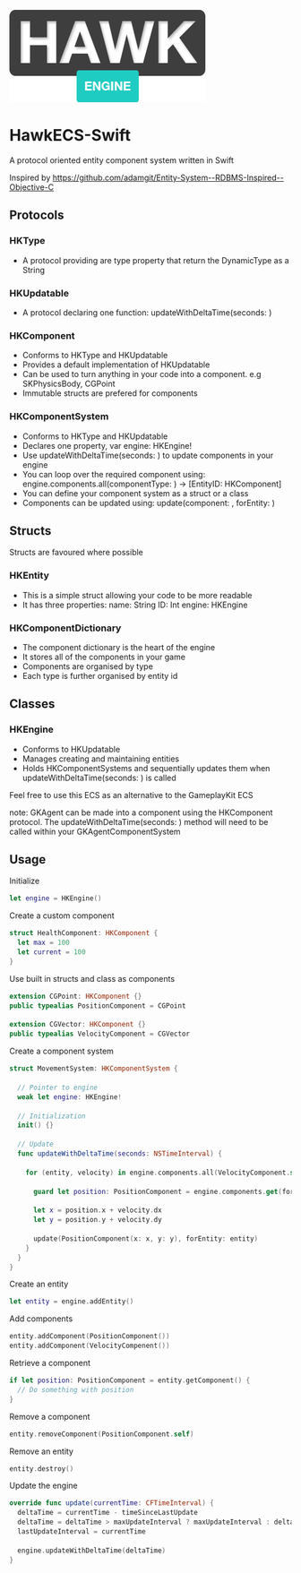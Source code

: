 ![alt text](https://github.com/DarronAtkinson/HawkECS-Swift/blob/master/HawkEngine.png "HawkEngine Logo")

# HawkECS-Swift
A protocol oriented entity component system written in Swift

Inspired by https://github.com/adamgit/Entity-System--RDBMS-Inspired--Objective-C

## Protocols
### HKType
 - A protocol providing are type property that return the DynamicType as a String

### HKUpdatable
  - A protocol declaring one function: updateWithDeltaTime(seconds: )

### HKComponent
  - Conforms to HKType and HKUpdatable
  - Provides a default implementation of HKUpdatable
  - Can be used to turn anything in your code into a component. e.g SKPhysicsBody, CGPoint
  - Immutable structs are prefered for components

### HKComponentSystem
  - Conforms to HKType and HKUpdatable
  - Declares one property, var engine: HKEngine!
  - Use updateWithDeltaTime(seconds: ) to update components in your engine
  - You can loop over the required component using: 
        engine.components.all(componentType: ) -> [EntityID: HKComponent]
  - You can define your component system as a struct or a class
  - Components can be updated using: 
        update(component: , forEntity: )


## Structs
Structs are favoured where possible
### HKEntity
  - This is a simple struct allowing your code to be more readable
  - It has three properties: 
        name: String
        ID: Int
        engine: HKEngine

### HKComponentDictionary
  - The component dictionary is the heart of the engine
  - It stores all of the components in your game
  - Components are organised by type
  - Each type is further organised by entity id


## Classes
### HKEngine
  - Conforms to HKUpdatable
  - Manages creating and maintaining entities
  - Holds HKComponentSystems and sequentially updates them when updateWithDeltaTime(seconds: ) is called


Feel free to use this ECS as an alternative to the GameplayKit ECS

note: GKAgent can be made into a component using the HKComponent protocol. 
      The updateWithDeltaTime(seconds: ) method 
      will need to be called within your GKAgentComponentSystem

  
  
## Usage
  
  Initialize
  ```Swift
  let engine = HKEngine()
  ```
  
  Create a custom component
  ```Swift
  struct HealthComponent: HKComponent {
    let max = 100
    let current = 100
  }
  ```
  
  Use built in structs and class as components
  ```Swift
  extension CGPoint: HKComponent {}
  public typealias PositionComponent = CGPoint
  
  extension CGVector: HKComponent {}
  public typealias VelocityComponent = CGVector
  ```
  
  Create a component system
  ```Swift
  struct MovementSystem: HKComponentSystem {
  
    // Pointer to engine
    weak let engine: HKEngine!
  
    // Initialization
    init() {}
  
    // Update
    func updateWithDeltaTime(seconds: NSTimeInterval) {
    
      for (entity, velocity) in engine.components.all(VelocityComponent.self) {
      
        guard let position: PositionComponent = engine.components.get(forEntity: entity) else { continue }
      
        let x = position.x + velocity.dx
        let y = position.y + velocity.dy
      
        update(PositionComponent(x: x, y: y), forEntity: entity)
      }
    }
  }
```

Create an entity
```Swift
let entity = engine.addEntity()
```

Add components
```Swift
entity.addComponent(PositionComponent())
entity.addComponent(VelocityCompenent())
```

Retrieve a component
```Swift
if let position: PositionComponent = entity.getComponent() {
  // Do something with position
}
```

Remove a component
```Swift
entity.removeComponent(PositionComponent.self)
```

Remove an entity
```Swift
entity.destroy()
```

Update the engine
```Swift
override func update(currentTime: CFTimeInterval) {
  deltaTime = currentTime - timeSinceLastUpdate
  deltaTime = deltaTime > maxUpdateInterval ? maxUpdateInterval : deltaTime
  lastUpdateInterval = currentTime
  
  engine.updateWithDeltaTime(deltaTime)
}
